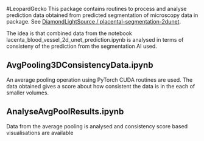 #LeopardGecko
This package contains routines to process and analyse prediction data obtained from predicted segmentation of microscopy data in package.
See  [DiamondLightSource / placental-segmentation-2dunet](https://github.com/DiamondLightSource/placental-segmentation-2dunet/blob/main/blood_vessels/placenta_blood_vessel_2d_unet_prediction.ipynb).

The idea is that combined data from the notebook lacenta_blood_vessel_2d_unet_prediction.ipynb is analysed in terms of consisteny of the prediction from the segmentation AI used.

## AvgPooling3DConsistencyData.ipynb
An average pooling operation using PyTorch CUDA routines are used. The data obtained gives a score about how consistent the data is in the each of smaller volumes.

## AnalyseAvgPoolResults.ipynb
Data from the average pooling is analysed and consistency score based visualisations are available
